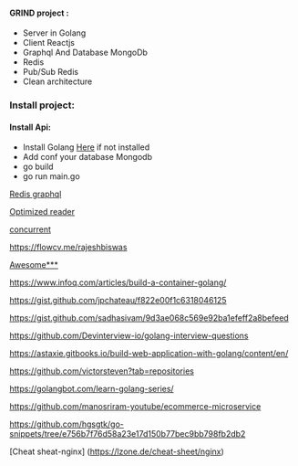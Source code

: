 #### GRIND project :
- Server in Golang
- Client Reactjs
- Graphql And Database MongoDb
- Redis
- Pub/Sub Redis 
- Clean architecture 

### Install project:
#### Install Api:
- Install Golang [Here](https://golang.org/) if not installed
- Add conf your database Mongodb 
- go build
- go run main.go

[Redis graphql](https://github.com/ccamel/go-graphql-subscription-example)

[Optimized reader](https://github.com/icza/shutdown/blob/master/shutdown.go)

[concurrent](https://eleni.blog/2020/01/12/go-routines-and-thread-safe-data-structures/)

https://flowcv.me/rajeshbiswas

[Awesome***](https://github.com/danistefanovic/build-your-own-x?fbclid=IwAR0U-ex0amE42l46vP1zJJ8DRxaf6pIjsUzINt2QKyOLmiHtgFhmOqr5qPc)

https://www.infoq.com/articles/build-a-container-golang/


https://gist.github.com/jpchateau/f822e00f1c6318046125


https://gist.github.com/sadhasivam/9d3ae068c569e92ba1efeff2a8befeed

https://github.com/Devinterview-io/golang-interview-questions

https://astaxie.gitbooks.io/build-web-application-with-golang/content/en/

https://github.com/victorsteven?tab=repositories

https://golangbot.com/learn-golang-series/

https://github.com/manosriram-youtube/ecommerce-microservice

https://github.com/hgsgtk/go-snippets/tree/e756b7f76d58a23e17d150b77bec9bb798fb2db2

[Cheat sheat-nginx] (https://lzone.de/cheat-sheet/nginx)